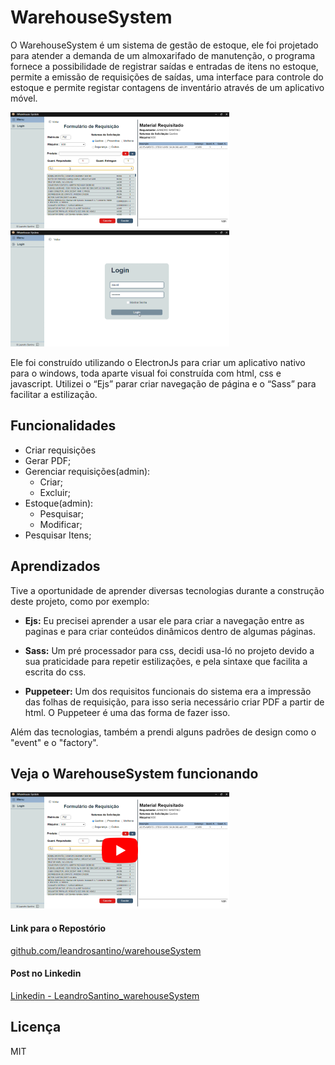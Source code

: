 # WarehouseSystem

O WarehouseSystem é um sistema de gestão de estoque, ele foi projetado para
atender a demanda de um almoxarifado de manutenção, o programa fornece a
possibilidade de registrar saídas e entradas de itens no estoque, permite a
emissão de requisições de saídas, uma interface para controle do estoque e
permite registar contagens de inventário através de um aplicativo móvel.

![image1](https://raw.githubusercontent.com/leandrosantino/warehouseSystem/main/public/image1.png)
 ![image2](https://raw.githubusercontent.com/leandrosantino/warehouseSystem/main/public/image2.png)

Ele foi construído utilizando o ElectronJs para criar um aplicativo nativo para
o windows, toda aparte visual foi construída com html, css e javascript.
Utilizei o “Ejs” parar criar navegação de página e o “Sass” para facilitar a
estilização.

## Funcionalidades

- Criar requisições
- Gerar PDF;
- Gerenciar requisições(admin):
  - Criar;
  - Excluir;
- Estoque(admin):
  - Pesquisar;
  - Modificar;
- Pesquisar Itens;

## Aprendizados

Tive a oportunidade de aprender diversas tecnologias durante a construção deste projeto, como por exemplo:

- **Ejs:** Eu precisei aprender a usar ele para criar a navegação entre as paginas e para criar conteúdos dinâmicos dentro de algumas páginas.

- **Sass:** Um pré processador para css, decidi usa-ló no projeto devido a sua praticidade para repetir estilizações, e pela sintaxe que facilita a escrita do css.

- **Puppeteer:** Um dos requisitos funcionais do sistema era a impressão das folhas de requisição, para isso seria necessário criar PDF a partir de html. O Puppeteer é uma das forma de fazer isso.

Além das tecnologias, também a prendi alguns padrões de design como o "event" e o "factory".

## Veja o WarehouseSystem funcionando

[![tamb](https://raw.githubusercontent.com/leandrosantino/warehouseSystem/main/public/tamb.png)](https://youtu.be/3Mqvd27UoYM)

#### Link para o Repostório

[github.com/leandrosantino/warehouseSystem](https://github.com/leandrosantino/warehouseSystem)

#### Post no Linkedin

[Linkedin - LeandroSantino_warehouseSystem](https://www.linkedin.com/posts/leandro-santino-7b2717215_warehousesystem-este-%C3%A9-mais-um-dos-meus-activity-7080716477800026112-Q8rO?utm_source=share&utm_medium=member_desktop)

## Licença

MIT
